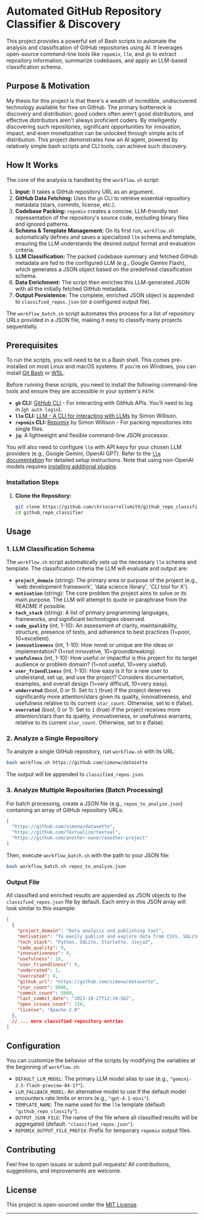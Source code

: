 # Automated GitHub Repository Classifier & Discovery

This project provides a powerful set of Bash scripts to automate the analysis and classification of GitHub repositories using AI. It leverages open-source command-line tools like `repomix`, `llm`, and `gh` to extract repository information, summarize codebases, and apply an LLM-based classification schema.

## Purpose & Motivation

My thesis for this project is that there's a wealth of incredible, undiscovered technology available for free on GitHub. The primary bottleneck is discovery and distribution: good coders often aren't good distributors, and effective distributors aren't always proficient coders. By intelligently discovering such repositories, significant opportunities for innovation, impact, and even monetization can be unlocked through simple acts of distribution. This project demonstrates how an AI agent, powered by relatively simple bash scripts and CLI tools, can achieve such discovery.

## How It Works

The core of the analysis is handled by the `workflow.sh` script:

1.  **Input:** It takes a GitHub repository URL as an argument.
2.  **GitHub Data Fetching:** Uses the `gh` CLI to retrieve essential repository metadata (stars, commits, license, etc.).
3.  **Codebase Packing:** `repomix` creates a concise, LLM-friendly text representation of the repository's source code, excluding binary files and ignored patterns.
4.  **Schema & Template Management:** On its first run, `workflow.sh` automatically defines and saves a specialized `llm` schema and template, ensuring the LLM understands the desired output format and evaluation criteria.
5.  **LLM Classification:** The packed codebase summary and fetched GitHub metadata are fed to the configured LLM (e.g., Google Gemini Flash), which generates a JSON object based on the predefined classification schema.
6.  **Data Enrichment:** The script then enriches this LLM-generated JSON with all the initially fetched GitHub metadata.
7.  **Output Persistence:** The complete, enriched JSON object is appended to `classified_repos.json` (or a configured output file).

The `workflow_batch.sh` script automates this process for a list of repository URLs provided in a JSON file, making it easy to classify many projects sequentially.

## Prerequisites

To run the scripts, you will need to be in a Bash shell. This comes pre-installed on most Linux and macOS systems. If you're on Windows, you can install [Git Bash](https://git-scm.com/downloads) or [WSL](https://learn.microsoft.com/en-us/windows/wsl/install).

Before running these scripts, you need to install the following command-line tools and ensure they are accessible in your system's `PATH`:

*   **`gh` CLI:** [GitHub CLI](https://cli.github.com/) - For interacting with GitHub APIs. You'll need to log in (`gh auth login`).
*   **`llm` CLI:** [LLM - A CLI for interacting with LLMs](https://llm.datasette.io/en/stable/) by Simon Willison.
*   **`repomix` CLI:** [Repomix](https://github.com/simonw/repomix) by Simon Willison - For packing repositories into single files.
*   **`jq`:** A lightweight and flexible command-line JSON processor.

You will also need to configure `llm` with API keys for your chosen LLM providers (e.g., Google Gemini, OpenAI GPT). Refer to the [`llm` documentation](https://llm.datasette.io/en/stable/setup.html) for detailed setup instructions. Note that using non-OpenAI models requires [installing additional plugins](https://llm.datasette.io/en/stable/plugins/installing-plugins.html).

### Installation Steps

1.  **Clone the Repository:**
    ```bash
    git clone https://github.com/chriscarrollsmith/github_repo_classifier.git
    cd github_repo_classifier
    ```

## Usage

### 1. LLM Classification Schema

The `workflow.sh` script automatically sets up the necessary `llm` schema and template. The classification criteria the LLM will evaluate and output are:

*   **`project_domain`** (string): The primary area or purpose of the project (e.g., 'web development framework', 'data science library', 'CLI tool for X').
*   **`motivation`** (string): The core problem the project aims to solve or its main purpose. The LLM will attempt to quote or paraphrase from the README if possible.
*   **`tech_stack`** (string): A list of primary programming languages, frameworks, and significant technologies observed.
*   **`code_quality`** (int, 1-10): An assessment of clarity, maintainability, structure, presence of tests, and adherence to best practices (1=poor, 10=excellent).
*   **`innovativeness`** (int, 1-10): How novel or unique are the ideas or implementation? (1=not innovative, 10=groundbreaking).
*   **`usefulness`** (int, 1-10): How useful or impactful is this project for its target audience or problem domain? (1=not useful, 10=very useful).
*   **`user_friendliness`** (int, 1-10): How easy is it for a new user to understand, set up, and use the project? Considers documentation, examples, and overall design (1=very difficult, 10=very easy).
*   **`underrated`** (bool, 0 or 1): Set to `1` (true) if the project deserves significantly more attention/stars given its quality, innovativeness, and usefulness relative to its current `star_count`. Otherwise, set to `0` (false).
*   **`overrated`** (bool, 0 or 1): Set to `1` (true) if the project receives more attention/stars than its quality, innovativeness, or usefulness warrants, relative to its current `star_count`. Otherwise, set to `0` (false).

### 2. Analyze a Single Repository

To analyze a single GitHub repository, run `workflow.sh` with its URL:

```bash
bash workflow.sh https://github.com/simonw/datasette
```

The output will be appended to `classified_repos.json`.

### 3. Analyze Multiple Repositories (Batch Processing)

For batch processing, create a JSON file (e.g., `repos_to_analyze.json`) containing an array of GitHub repository URLs:

```json
[
  "https://github.com/simonw/datasette",
  "https://github.com/Textualize/textual",
  "https://github.com/another-owner/another-project"
]
```

Then, execute `workflow_batch.sh` with the path to your JSON file:

```bash
bash workflow_batch.sh repos_to_analyze.json
```

### Output File

All classified and enriched results are appended as JSON objects to the `classified_repos.json` file by default. Each entry in this JSON array will look similar to this example:

```json
[
  {
    "project_domain": "Data analysis and publishing tool",
    "motivation": "To easily publish and explore data from CSVs, SQLite databases, and more, as interactive websites and APIs.",
    "tech_stack": "Python, SQLite, Starlette, Jinja2",
    "code_quality": 9,
    "innovativeness": 9,
    "usefulness": 10,
    "user_friendliness": 9,
    "underrated": 1,
    "overrated": 0,
    "github_url": "https://github.com/simonw/datasette",
    "star_count": 8000,
    "commit_count": 5000,
    "last_commit_date": "2023-10-27T12:34:56Z",
    "open_issues_count": 150,
    "license": "Apache-2.0"
  },
  // ... more classified repository entries
]
```

## Configuration

You can customize the behavior of the scripts by modifying the variables at the beginning of `workflow.sh`:

*   `DEFAULT_LLM_MODEL`: The primary LLM model alias to use (e.g., `"gemini-2.5-flash-preview-04-17"`).
*   `LLM_FALLBACK_MODEL`: An alternative model to use if the default model encounters rate limits or errors (e.g., `"gpt-4.1-mini"`).
*   `TEMPLATE_NAME`: The name used for the `llm` template (default: `"github_repo_classify"`).
*   `OUTPUT_JSON_FILE`: The name of the file where all classified results will be aggregated (default: `"classified_repos.json"`).
*   `REPOMIX_OUTPUT_FILE_PREFIX`: Prefix for temporary `repomix` output files.

## Contributing

Feel free to open issues or submit pull requests! All contributions, suggestions, and improvements are welcome.

## License

This project is open-sourced under the [MIT License](LICENSE.md).

---
